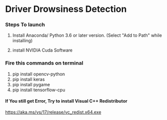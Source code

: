 # Driver Drowsiness Detection

### Steps To launch

1. Install Anaconda/ Python 3.6 or later version.
    (Select "Add to Path" while installing)
    
2. install NVIDIA Cuda Software

### Fire this commands on terminal
1.  pip install opencv-python
2.  pip install keras
3.  pip install pygame
4.  pip install tensorflow-cpu

#### If You still get Error, Try to install Visual C++ Redistributor
https://aka.ms/vs/17/release/vc_redist.x64.exe
